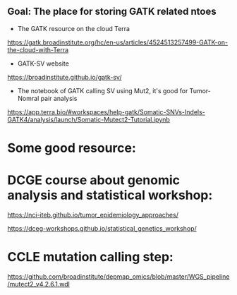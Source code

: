 ## Goal: The place for storing GATK related ntoes

- The GATK resource on the cloud Terra
  
https://gatk.broadinstitute.org/hc/en-us/articles/4524513257499-GATK-on-the-cloud-with-Terra

- GATK-SV website

https://broadinstitute.github.io/gatk-sv/



- The notebook of GATK calling SV using Mut2, it's good for Tumor-Nomral pair analysis

https://app.terra.bio/#workspaces/help-gatk/Somatic-SNVs-Indels-GATK4/analysis/launch/Somatic-Mutect2-Tutorial.ipynb


# Some good resource:

# DCGE course about genomic analysis and statistical workshop:
https://nci-iteb.github.io/tumor_epidemiology_approaches/

https://dceg-workshops.github.io/statistical_genetics_workshop/

# CCLE mutation calling step:

https://github.com/broadinstitute/depmap_omics/blob/master/WGS_pipeline/mutect2_v4.2.6.1.wdl

